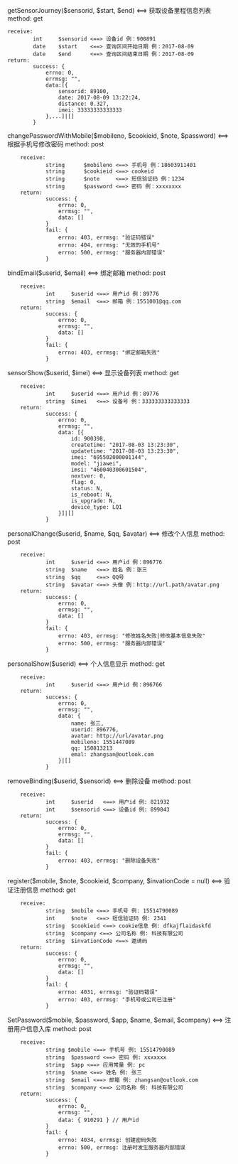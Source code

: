 getSensorJourney($sensorid, $start, $end) <==> 获取设备里程信息列表  method: get

	receive:
			int		$sensorid <==> 设备id 例：900891
			date	$start    <==> 查询区间开始日期 例：2017-08-09
			date	$end      <==> 查询区间结束日期 例：2017-08-09
	return: 
			success: { 
				errno: 0, 
				errmsg: "", 
				data:[{
					sensorid: 89100,
					date: 2017-08-09 13:22:24,
					distance: 0.327,
					imei: 33333333333333
				},...]|[] 
			}
			
changePasswordWithMobile($mobileno, $cookieid, $note, $password) <==> 根据手机号修改密码 method: post
	
		receive:
				string		$mobileno <==> 手机号 例：18603911401
				string		$cookieid <==> cookeid 
				string		$note     <==> 短信验证码 例：1234
				string		$password <==> 密码 例：xxxxxxxx
		return:
				success: {
					errno: 0,
					errmsg: "",
					data: []
				}
				fail: {
					errno: 403, errmsg: "验证码错误"
					errno: 404, errmsg: "无效的手机号"
					errno: 500, errmsg: "服务器内部错误"
				}
				
bindEmail($userid, $email) <==> 绑定邮箱 method: post

		receive: 
				int		$userid <==> 用户id 例：89776
				string	$email  <==> 邮箱 例：1551001@qq.com
		return:
				success: {
					errno: 0,
					errmsg: "",
					data: []
				}
				fail: {
					errno: 403, errmsg: "绑定邮箱失败"
				}
				
sensorShow($userid, $imei) <==> 显示设备列表 method: get

		receive:
				int		$userid <==> 用户id 例：89776
				string	$imei   <==> 设备号 例：333333333333333
		return:
				success: {
					errno: 0,
					errmsg: "",
					data: [{
						id: 900398,
						createtime: "2017-08-03 13:23:30",
						updatetime: "2017-08-03 13:23:30",
						imei: "695502000001144",
						model: "jiawei",
						imsi: "460040300601504",
						nextver: 0,
						flag: 0,
						status: N,
						is_reboot: N,
						is_upgrade: N,
						device_type: LQ1
					}]|[]
				}
				
personalChange($userid, $name, $qq, $avatar) <==> 修改个人信息 method: post

		receive:
				int		$userid <==> 用户id 例：896776
				string	$name   <==> 姓名 例：张三
				string	$qq     <==> QQ号
				string	$avatar <==> 头像 例：http://url.path/avatar.png
		return:
				success: {
					errno: 0,
					errmsg: "",
					data: []
				}
				fail: {
					errno: 403, errmsg: "修改姓名失败|修改基本信息失败"
					errno: 500, errmsg: "服务器内部错误"
				}
				
personalShow($userid) <==> 个人信息显示 method: get

		receive:
				int		$userid <==> 用户id 例：896766
		return:
				success: {
					errno: 0,
					errmsg: "",
					data: {
						name: 张三,
						userid: 896776,
						avatar: http://url/avatar.png
						mobileno: 1551447089
						qq: 150813213
						emal: zhangsan@outlook.com
					}|[]
				}
				
removeBinding($userid, $sensorid) <==> 删除设备 method: post

		receive:
				int		$userid   <==> 用户id 例: 821932
				int		$sensorid <==> 设备id 例: 899843
		return:
				success: {
					errno: 0,
					errmsg: "",
					data: []
				}
				fail: {
					errno: 403, errmsg: "删除设备失败"
				}
				
register($mobile, $note, $cookieid, $company, $invationCode = null) <==> 验证注册信息 method: get

		receive:
				string	$mobile <==> 手机号 例: 15514790089
				int		$note   <==> 短信验证码 例: 2341
				string	$cookieid <==> cookie信息 例: dfkajflaidaskfd
				string	$company <==> 公司名称 例: 科技有限公司
				string	$invationCode <==> 邀请码
		return: 
				success: {
					errno: 0,
					errmsg: "",
					data: []
				}
				fail: {
					errno: 4031, errmsg: "验证码错误"
					errno: 403, errmsg: "手机号或公司已注册"
				}
				
SetPassword($mobile, $password, $app, $name, $email, $company) <==> 注册用户信息入库 method: post

		receive:
				string $mobile <==> 手机号 例: 15514790089
				string	$password <==> 密码 例: xxxxxxx
				string	$app <==> 应用常量 例: pc
				string	$name <==> 姓名 例: 张三
				string	$email <==> 邮箱 例: zhangsan@outlook.com
				string	$company <==> 公司名称 例: 科技有限公司
		return:
				success: {
					errno: 0,
					errmsg: "",
					data: { 910291 } // 用户id
				}
				fail: {
					errno: 4034, errmsg: 创建密码失败
					errno: 500, errmsg: 注册时发生服务器内部错误
				}
